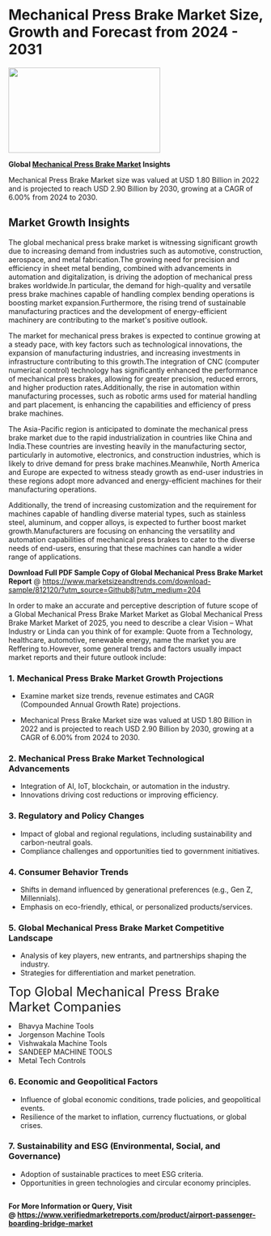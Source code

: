 <H1>Mechanical Press Brake Market Size, Growth and Forecast from 2024 - 2031</H1><img class="aligncenter size-medium wp-image-584254" src="https://thirdeyenews.in/wp-content/uploads/2024/09/Global-Market-Research-300x168.jpeg" alt="" width="300" height="168" /><p><strong>Global&nbsp;<a href="https://www.marketsizeandtrends.com/download-sample/812120/?utm_source=Github8j?utm_medium=204">Mechanical Press Brake Market</a> Insights</strong></p><p>Mechanical Press Brake Market size was valued at USD 1.80 Billion in 2022 and is projected to reach USD 2.90 Billion by 2030, growing at a CAGR of 6.00% from 2024 to 2030.</p><p><h2>Market Growth Insights</h2> <p>The global mechanical press brake market is witnessing significant growth due to increasing demand from industries such as automotive, construction, aerospace, and metal fabrication.The growing need for precision and efficiency in sheet metal bending, combined with advancements in automation and digitalization, is driving the adoption of mechanical press brakes worldwide.In particular, the demand for high-quality and versatile press brake machines capable of handling complex bending operations is boosting market expansion.Furthermore, the rising trend of sustainable manufacturing practices and the development of energy-efficient machinery are contributing to the market's positive outlook.</p> <p>The market for mechanical press brakes is expected to continue growing at a steady pace, with key factors such as technological innovations, the expansion of manufacturing industries, and increasing investments in infrastructure contributing to this growth.The integration of CNC (computer numerical control) technology has significantly enhanced the performance of mechanical press brakes, allowing for greater precision, reduced errors, and higher production rates.Additionally, the rise in automation within manufacturing processes, such as robotic arms used for material handling and part placement, is enhancing the capabilities and efficiency of press brake machines.</p> <p>The Asia-Pacific region is anticipated to dominate the mechanical press brake market due to the rapid industrialization in countries like China and India.These countries are investing heavily in the manufacturing sector, particularly in automotive, electronics, and construction industries, which is likely to drive demand for press brake machines.Meanwhile, North America and Europe are expected to witness steady growth as end-user industries in these regions adopt more advanced and energy-efficient machines for their manufacturing operations.</p> <p>Additionally, the trend of increasing customization and the requirement for machines capable of handling diverse material types, such as stainless steel, aluminum, and copper alloys, is expected to further boost market growth.Manufacturers are focusing on enhancing the versatility and automation capabilities of mechanical press brakes to cater to the diverse needs of end-users, ensuring that these machines can handle a wider range of applications.</p> <p><span class=""><strong>Download Full PDF Sample Copy of Global Mechanical Press Brake Market Report</strong> @ <a href="https://www.marketsizeandtrends.com/download-sample/812120/?utm_source=Github8j?utm_medium=204" target="_blank">https://www.marketsizeandtrends.com/download-sample/812120/?utm_source=Github8j?utm_medium=204</a></span></p><p>In order to make an accurate and perceptive description of future scope of a Global&nbsp;Mechanical Press Brake Market Market as Global&nbsp;Mechanical Press Brake Market Market of 2025, you need to describe a clear Vision &ndash; What Industry or Linda can you think of for example: Quote from a Technology, healthcare, automotive, renewable energy, name the market you are Reffering to.However, some general trends and factors usually impact market reports and their future outlook include:</p><h3>1.&nbsp;<strong>Mechanical Press Brake Market Growth Projections</strong></h3><ul><li>Examine market size trends, revenue estimates and CAGR (Compounded Annual Growth Rate) projections.</li><li><p>Mechanical Press Brake Market size was valued at USD 1.80 Billion in 2022 and is projected to reach USD 2.90 Billion by 2030, growing at a CAGR of 6.00% from 2024 to 2030.</p></li></ul><h3>2.&nbsp;<strong>Mechanical Press Brake Market Technological Advancements</strong></h3><ul><li>Integration of AI, IoT, blockchain, or automation in the industry.</li><li>Innovations driving cost reductions or improving efficiency.</li></ul><h3>3.&nbsp;<strong>Regulatory and Policy Changes</strong></h3><ul><li>Impact of global and regional regulations, including sustainability and carbon-neutral goals.</li><li>Compliance challenges and opportunities tied to government initiatives.</li></ul><h3>4.&nbsp;<strong>Consumer Behavior Trends</strong></h3><ul><li>Shifts in demand influenced by generational preferences (e.g., Gen Z, Millennials).</li><li>Emphasis on eco-friendly, ethical, or personalized products/services.</li></ul><h3>5.&nbsp;<strong>Global Mechanical Press Brake Market Competitive Landscape</strong></h3><ul><li>Analysis of key players, new entrants, and partnerships shaping the industry.</li><li>Strategies for differentiation and market penetration.</li></ul><p data-pm-slice="1 1 []"><span style="color: inherit; font-family: inherit; font-size: 25px;">Top Global Mechanical Press Brake Market Companies</span></p><div class="" data-test-id=""><p><li>Bhavya Machine Tools</li><li> Jorgenson Machine Tools</li><li> Vishwakala Machine Tools</li><li> SANDEEP MACHINE TOOLS</li><li> Metal Tech Controls</li></p></div><h3>6.&nbsp;<strong>Economic and Geopolitical Factors</strong></h3><ul><li>Influence of global economic conditions, trade policies, and geopolitical events.</li><li>Resilience of the market to inflation, currency fluctuations, or global crises.</li></ul><h3>7.&nbsp;<strong>Sustainability and ESG (Environmental, Social, and Governance)</strong></h3><ul><li>Adoption of sustainable practices to meet ESG criteria.</li><li>Opportunities in green technologies and circular economy principles.</li></ul><h2><strong style="font-size: 14px;">For More Information or Query, Visit @&nbsp;</strong><a style="background-color: #ffffff; font-size: 14px;" href="https://www.marketsizeandtrends.com/report/mechanical-press-brake-market/" target="_blank">https://www.verifiedmarketreports.com/product/airport-passenger-boarding-bridge-market</a></h2>